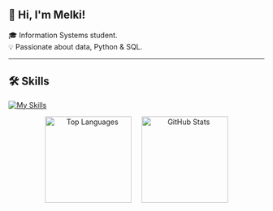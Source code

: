 ## 👋 Hi, I'm Melki!

🎓 Information Systems student.  
💡 Passionate about data, Python & SQL.

---

## 🛠️ Skills

[![My Skills](https://skillicons.dev/icons?i=java,python,mysql,git,wordpress,premiere,photoshop,ai,&theme=dark&flutter&perline=4)](https://skillicons.dev)

<p align="center">
  <img src="https://github-readme-stats.vercel.app/api/top-langs/?username=pxmelki&layout=compact&theme=blue_navy" alt="Top Languages" height="170"/>
  &nbsp;&nbsp;&nbsp; <!-- ini untuk spasi di antara kedua gambar -->
  <img src="https://github-readme-stats.vercel.app/api?username=pxmelki&show_icons=true&hide=prs,issues,contribs&theme=blue_navy" alt="GitHub Stats" height="170"/>
</p>
